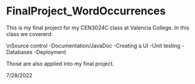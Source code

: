 # FinalProject_WordOccurrences

This is my final project for my CEN3024C class at Valencia College. 
In this class we covererd:

\nSource control
-Documentation/JavaDoc
-Creating a UI
-Unit testing
-Databases
-Deployment

Those are also applied into my final project. 

7/28/2022
